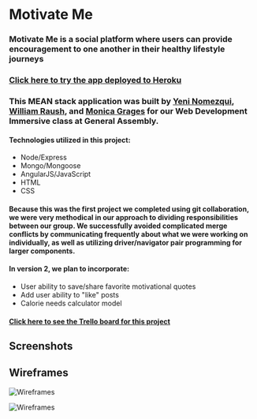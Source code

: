 # Motivate Me

### Motivate Me is a social platform where users can provide encouragement to one another in their healthy lifestyle journeys
### [Click here to try the app deployed to Heroku](https://motivate-me-project.herokuapp.com/)

### This MEAN stack application was built by [Yeni Nomezqui](https://github.com/Rolita1007), [William Raush](https://github.com/WilliamRausch), and [Monica Grages](https://github.com/MonicaGrages) for our Web Development Immersive class at General Assembly.
#### Technologies utilized in this project:
* Node/Express
* Mongo/Mongoose
* AngularJS/JavaScript
* HTML
* CSS

#### Because this was the first project we completed using git collaboration, we were very methodical in our approach to dividing responsibilities between our group. We successfully avoided complicated merge conflicts by communicating frequently about what we were working on individually, as well as utilizing driver/navigator pair programming for larger components.

#### In version 2, we plan to incorporate:
* User ability to save/share favorite motivational quotes
* Add user ability to "like" posts
* Calorie needs calculator model

#### [Click here to see the Trello board for this project](https://trello.com/b/FKiU5kU0/wdi-project-3)

## Screenshots

## Wireframes

![Wireframes](https://user-images.githubusercontent.com/22422858/27015226-3458a762-4ed7-11e7-8177-051028313837.png "Project Wireframes")

![Wireframes](https://user-images.githubusercontent.com/22422858/27015227-36a0ec14-4ed7-11e7-9a2b-4fb6ed0366c0.png "Project Wireframes")
